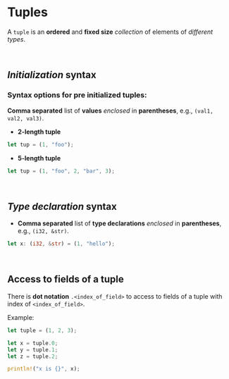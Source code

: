 # Tuples
A ``tuple`` is an **ordered** and **fixed size** *collection* of elements of *different types*. 

<br>

## *Initialization* syntax
### Syntax options for **pre initialized** tuples:
**Comma separated** list of **values** *enclosed* in **parentheses**, e.g., ``(val1, val2, val3)``.
- **2-length tuple**
```Rust
let tup = (1, "foo");
```
- **5-length tuple**
```Rust
let tup = (1, "foo", 2, "bar", 3);
```

<br>

## *Type declaration* syntax
- **Comma separated** list of **type declarations** *enclosed* in **parentheses**, e.g., ``(i32, &str)``.
```Rust
let x: (i32, &str) = (1, "hello");
```
 
<br>

## Access to fields of a tuple
There is **dot notation** ``.<index_of_field>`` to access to fields of a tuple with index of ``<index_of_field>``.<br>

Example:
```Rust
let tuple = (1, 2, 3);

let x = tuple.0;
let y = tuple.1;
let z = tuple.2;

println!("x is {}", x);
```

